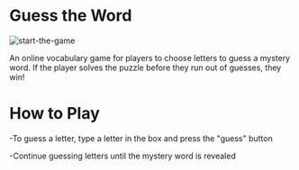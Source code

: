 # Guess the Word
![start-the-game](https://user-images.githubusercontent.com/83617105/149810116-bb5d8ff7-863a-49d6-bfb2-5669e4a1cf12.PNG)

An online vocabulary game for players to choose letters to guess a mystery word. If the player solves the puzzle before they run out of guesses, they win!
# How to Play

-To guess a letter, type a letter in the box and press the "guess" button 

-Continue guessing letters until the mystery word is revealed
